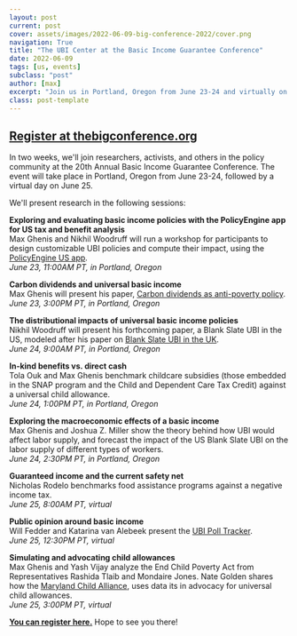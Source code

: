 ```yaml
---
layout: post
current: post
cover: assets/images/2022-06-09-big-conference-2022/cover.png
navigation: True
title: "The UBI Center at the Basic Income Guarantee Conference"
date: 2022-06-09
tags: [us, events]
subclass: "post"
author: [max]
excerpt: "Join us in Portland, Oregon from June 23-24 and virtually on June 25."
class: post-template
---
```


## [Register at thebigconference.org](https://thebigconference.org)

In two weeks, we'll join researchers, activists, and others in the policy community at the 20th Annual Basic Income Guarantee Conference. The event will take place in Portland, Oregon from June 23-24, followed by a virtual day on June 25.

We'll present research in the following sessions:

**Exploring and evaluating basic income policies with the PolicyEngine app for US tax and benefit analysis** \
Max Ghenis and Nikhil Woodruff will run a workshop for participants to design customizable UBI policies and compute their impact, using the [PolicyEngine US app](policyengine.org/us). \
_June 23, 11:00AM PT, in Portland, Oregon_

**Carbon dividends and universal basic income** \
Max Ghenis will present his paper, [Carbon dividends as anti-poverty policy](http://ubicenter.org/us-carbon-dividend). \
_June 23, 3:00PM PT, in Portland, Oregon_

**The distributional impacts of universal basic income policies** \
Nikhil Woodruff will present his forthcoming paper, a Blank Slate UBI in the US, modeled after his paper on [Blank Slate UBI in the UK](https://www.ubicenter.org/uk-blank-slate-ubi). \
_June 24, 9:00AM PT, in Portland, Oregon_

**In-kind benefits vs. direct cash** \
Tola Ouk and Max Ghenis benchmark childcare subsidies (those embedded in the SNAP program and the Child and Dependent Care Tax Credit) against a universal child allowance. \
_June 24, 1:00PM PT, in Portland, Oregon_

**Exploring the macroeconomic effects of a basic income** \
Max Ghenis and Joshua Z. Miller show the theory behind how UBI would affect labor supply, and forecast the impact of the US Blank Slate UBI on the labor supply of different types of workers. \
_June 24, 2:30PM PT, in Portland, Oregon_

**Guaranteed income and the current safety net** \
Nicholas Rodelo benchmarks food assistance programs against a negative income tax. \
_June 25, 8:00AM PT, virtual_

**Public opinion around basic income** \
Will Fedder and Katarina van Alebeek present the [UBI Poll Tracker](polls.ubicenter.org). \
_June 25, 12:30PM PT, virtual_

**Simulating and advocating child allowances** \
Max Ghenis and Yash Vijay analyze the End Child Poverty Act from Representatives Rashida Tlaib and Mondaire Jones. Nate Golden shares how the [Maryland Child Alliance](https://www.marylandchildalliance.org/), uses data its in advocacy for universal child allowances. \
_June 25, 3:00PM PT, virtual_

**[You can register here.](https://www.thebigconference.org/)** Hope to see you there!
